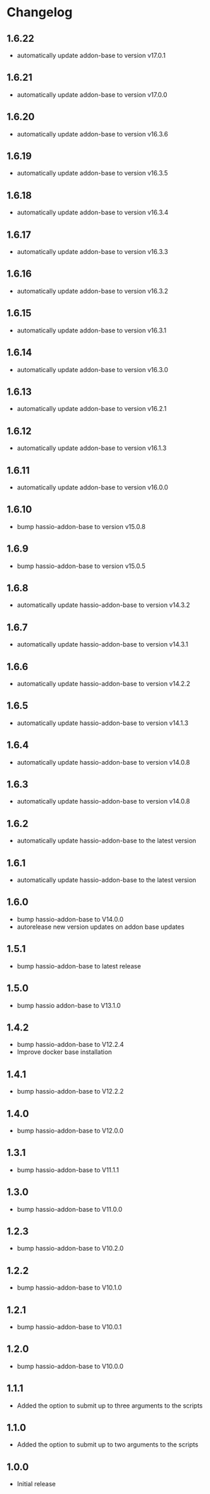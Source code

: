 # Changelog
## 1.6.22
- automatically update addon-base to version v17.0.1

## 1.6.21
- automatically update addon-base to version v17.0.0

## 1.6.20
- automatically update addon-base to version v16.3.6

## 1.6.19
- automatically update addon-base to version v16.3.5

## 1.6.18
- automatically update addon-base to version v16.3.4

## 1.6.17
- automatically update addon-base to version v16.3.3

## 1.6.16
- automatically update addon-base to version v16.3.2

## 1.6.15
- automatically update addon-base to version v16.3.1

## 1.6.14
- automatically update addon-base to version v16.3.0

## 1.6.13
- automatically update addon-base to version v16.2.1

## 1.6.12
- automatically update addon-base to version v16.1.3

## 1.6.11
- automatically update addon-base to version v16.0.0

## 1.6.10
- bump hassio-addon-base to version v15.0.8

## 1.6.9
- bump hassio-addon-base to version v15.0.5

## 1.6.8
- automatically update hassio-addon-base to version v14.3.2

## 1.6.7
- automatically update hassio-addon-base to version v14.3.1

## 1.6.6
- automatically update hassio-addon-base to version v14.2.2

## 1.6.5
- automatically update hassio-addon-base to version v14.1.3

## 1.6.4
- automatically update hassio-addon-base to version v14.0.8

## 1.6.3
- automatically update hassio-addon-base to version v14.0.8

## 1.6.2
- automatically update hassio-addon-base to the latest version

## 1.6.1
- automatically update hassio-addon-base to the latest version

## 1.6.0
- bump hassio-addon-base to V14.0.0
- autorelease new version updates on addon base updates

## 1.5.1
- bump hassio-addon-base to latest release

## 1.5.0
- bump hassio addon-base to V13.1.0

## 1.4.2
- bump hassio-addon-base to V12.2.4
- Improve docker base installation

## 1.4.1
- bump hassio-addon-base to V12.2.2

## 1.4.0
- bump hassio-addon-base to V12.0.0

## 1.3.1
- bump hassio-addon-base to V11.1.1

## 1.3.0
- bump hassio-addon-base to V11.0.0

## 1.2.3
- bump hassio-addon-base to V10.2.0

## 1.2.2
- bump hassio-addon-base to V10.1.0

## 1.2.1
- bump hassio-addon-base to V10.0.1

## 1.2.0
- bump hassio-addon-base to V10.0.0

## 1.1.1
- Added the option to submit up to three arguments to the scripts

## 1.1.0
- Added the option to submit up to two arguments to the scripts

## 1.0.0
- Initial release
